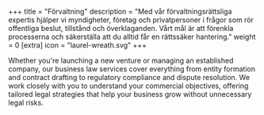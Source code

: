 +++
title = "Förvaltning"
description = "Med vår förvaltningsrättsliga expertis hjälper vi myndigheter, företag och privatpersoner i frågor som rör offentliga beslut, tillstånd och överklaganden. Vårt mål är att förenkla processerna och säkerställa att du alltid får en rättssäker hantering."
weight = 0
[extra]
icon = "laurel-wreath.svg"
+++

Whether you're launching a new venture or managing an established company, our business law services cover everything from entity formation and contract drafting to regulatory compliance and dispute resolution. We work closely with you to understand your commercial objectives, offering tailored legal strategies that help your business grow without unnecessary legal risks.
